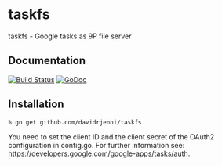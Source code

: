 # taskfs

taskfs - Google tasks as 9P file server

## Documentation

[![Build Status](https://drone.io/github.com/davidrjenni/taskfs/status.png)](https://drone.io/github.com/davidrjenni/taskfs/latest)
[![GoDoc](https://godoc.org/github.com/davidrjenni/taskfs?status.svg)](https://godoc.org/github.com/davidrjenni/taskfs)

## Installation

```
% go get github.com/davidrjenni/taskfs
```

You need to set the client ID and the client secret of the OAuth2 configuration in config.go.
For further information see: https://developers.google.com/google-apps/tasks/auth.
